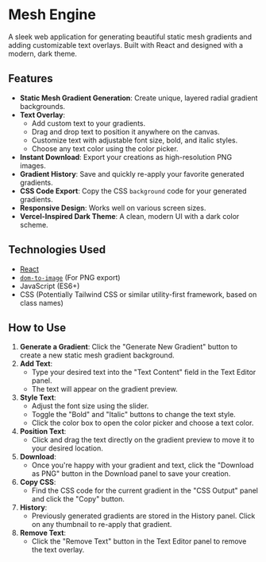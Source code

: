 # Mesh Engine

A sleek web application for generating beautiful static mesh gradients and adding customizable text overlays. Built with React and designed with a modern, dark theme.

## Features

*   **Static Mesh Gradient Generation**: Create unique, layered radial gradient backgrounds.
*   **Text Overlay**:
    *   Add custom text to your gradients.
    *   Drag and drop text to position it anywhere on the canvas.
    *   Customize text with adjustable font size, bold, and italic styles.
    *   Choose any text color using the color picker.
*   **Instant Download**: Export your creations as high-resolution PNG images.
*   **Gradient History**: Save and quickly re-apply your favorite generated gradients.
*   **CSS Code Export**: Copy the CSS `background` code for your generated gradients.
*   **Responsive Design**: Works well on various screen sizes.
*   **Vercel-Inspired Dark Theme**: A clean, modern UI with a dark color scheme.

## Technologies Used

*   [React](https://reactjs.org/)
*   [`dom-to-image`](https://github.com/tsayen/dom-to-image) (For PNG export)
*   JavaScript (ES6+)
*   CSS (Potentially Tailwind CSS or similar utility-first framework, based on class names)

## How to Use

1.  **Generate a Gradient**: Click the "Generate New Gradient" button to create a new static mesh gradient background.
2.  **Add Text**:
    *   Type your desired text into the "Text Content" field in the Text Editor panel.
    *   The text will appear on the gradient preview.
3.  **Style Text**:
    *   Adjust the font size using the slider.
    *   Toggle the "Bold" and "Italic" buttons to change the text style.
    *   Click the color box to open the color picker and choose a text color.
4.  **Position Text**:
    *   Click and drag the text directly on the gradient preview to move it to your desired location.
5.  **Download**:
    *   Once you're happy with your gradient and text, click the "Download as PNG" button in the Download panel to save your creation.
6.  **Copy CSS**:
    *   Find the CSS code for the current gradient in the "CSS Output" panel and click the "Copy" button.
7.  **History**:
    *   Previously generated gradients are stored in the History panel. Click on any thumbnail to re-apply that gradient.
8.  **Remove Text**:
    *   Click the "Remove Text" button in the Text Editor panel to remove the text overlay.


